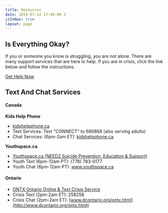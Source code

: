 ```yaml
---
title: Resources
date: 2019-07-22 17:49:00 Z
isInNav: true
layout: page
---
```


## Is Everything Okay?

If you or someone you know is struggling, you are not alone. There are many support services that are here to help. If you are in crisis, click the link below and follow the instructions.

[Get Help Now](http://www.crisisservicescanada.ca/en/)

## Text And Chat Services

#### Canada

**Kids Help Phone**
* [kidshelpphone.ca](https://kidshelpphone.ca/)
* Text Services: Text "CONNECT" to 686868 (also serving adults)
* Chat Services: (6pm-2am ET): [kidshelpphone.ca](https://kidshelpphone.ca/)

**Youthspace.ca**
* [Youthspace.ca (NEED2 Suicide Prevention, Education & Support)](http://www.need2.ca/)
* Youth Text (6pm-12am PT): (778) 783-0177
* Youth Chat (6pm-12am PT): [www.youthspace.ca ](http://www.youthspace.ca/)

#### Ontario
* [ONTX Ontario Online & Text Crisis Service](http://www.dcontario.org/)
* Crisis Text (2pm-2am ET): 258258
* Crisis Chat (2pm-2am ET): [www.dcontario.org/ontx.html](http://www.dcontario.org/ontx.html)